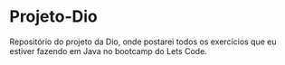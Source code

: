 # Projeto-Dio
Repositório do projeto da Dio, onde postarei todos os exercícios que eu estiver fazendo em Java no bootcamp do Lets Code.
